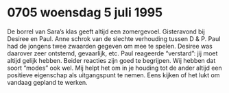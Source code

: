 # 0705 woensdag 5 juli 1995
De borrel van Sara’s klas geeft altijd een zomergevoel. Gisteravond bij Desiree en Paul. Anne schrok van de slechte verhouding tussen D & P. Paul had de jongens twee zwaarden gegeven om mee te spelen. Desiree was daarover zeer ontstemd, gevaarlijk, etc. Paul reageerde “verstard”: jij moet altijd gelijk hebben. Beider reacties zijn goed te begrijpen. Wij hebben dat soort “modes” ook wel. Mij helpt het om in je houding tot de ander altijd een positieve eigenschap als uitgangspunt te nemen. Eens kijken of het lukt om vandaag gepland te werken.